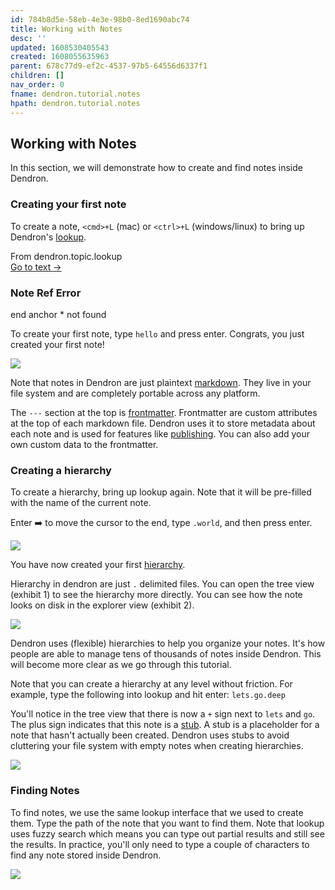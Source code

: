 ```yaml
---
id: 784b8d5e-58eb-4e3e-98b0-8ed1690abc74
title: Working with Notes
desc: ''
updated: 1608530405543
created: 1608055635963
parent: 678c77d9-ef2c-4537-97b5-64556d6337f1
children: []
nav_order: 0
fname: dendron.tutorial.notes
hpath: dendron.tutorial.notes
---
```

## Working with Notes

In this section, we will demonstrate how to create and find notes inside Dendron.

### Creating your first note

To create a note, `<cmd>+L` (mac) or `<ctrl>+L` (windows/linux) to bring up Dendron's [lookup](a7c3a810-28c8-4b47-96a6-8156b1524af3). 

<div class="portal-container">
<div class="portal-head">
<div class="portal-backlink" >
<div class="portal-title">From <span class="portal-text-title">dendron.topic.lookup</span></div>
<a href="a7c3a810-28c8-4b47-96a6-8156b1524af3.html" class="portal-arrow">Go to text <span class="right-arrow">→</span></a>
</div>
</div>
<div id="portal-parent-anchor" class="portal-parent" markdown="1">
<div class="portal-parent-fader-top"></div>
<div class="portal-parent-fader-bottom"></div>        
  
### Note Ref Error

end anchor \* not found  

</div>    
</div>

To create your first note, type `hello` and press enter. Congrats, you just created your first note!

![](https://foundation-prod-assetspublic53c57cce-8cpvgjldwysl.s3-us-west-2.amazonaws.com/assets/images/quickstart.hello.png)

Note that notes in Dendron are just plaintext [markdown](c6fd6bc4-7f75-4cbb-8f34-f7b99bfe2d50#markdown). They live in your file system and are completely portable across any platform. 

The `---` section at the top is [frontmatter](c6fd6bc4-7f75-4cbb-8f34-f7b99bfe2d50#frontmatter). Frontmatter are custom attributes at the top of each markdown file. Dendron uses it to store metadata about each note and is used for features like [publishing](73d395c9-5041-4d0d-9db7-080d9586136e). You can also add your own custom data to the frontmatter. 

### Creating a hierarchy

To create a hierarchy, bring up lookup again. Note that it will be pre-filled with the name of the current note. 

Enter ➡️ to move the cursor to the end, type `.world`, and then press enter. 

![](https://foundation-prod-assetspublic53c57cce-8cpvgjldwysl.s3-us-west-2.amazonaws.com/assets/images/quickstart.hello-world.jpg)

You have now created your first [hierarchy](c6fd6bc4-7f75-4cbb-8f34-f7b99bfe2d50#hierarchies).

Hierarchy in dendron are just `.` delimited files. You can open the tree view (exhibit 1) to see the hierarchy more directly. You can see how the note looks on disk in the explorer view (exhibit 2).

![](https://foundation-prod-assetspublic53c57cce-8cpvgjldwysl.s3-us-west-2.amazonaws.com/assets/images/quickstart.tree-view.jpg)

Dendron uses (flexible) hierarchies to help you organize your notes. It's how people are able to manage tens of thousands of notes inside Dendron. This will become more clear as we go through this tutorial.

Note that you can create a hierarchy at any level without friction. For example, type the following into lookup and hit enter: `lets.go.deep`

You'll notice in the tree view that there is now a `+` sign next to `lets` and `go`. The plus sign indicates that this note is a [stub](c6fd6bc4-7f75-4cbb-8f34-f7b99bfe2d50#stubs). A stub is a placeholder for a note that hasn't actually been created. Dendron uses stubs to avoid cluttering your file system with empty notes when creating hierarchies. 

![](https://foundation-prod-assetspublic53c57cce-8cpvgjldwysl.s3-us-west-2.amazonaws.com/assets/images/quickstart.deep.jpg)

### Finding Notes

To find notes, we use the same lookup interface that we used to create them. Type the path of the note that you want to find them. Note that lookup uses fuzzy search which means you can type out partial results and still see the results. In practice, you'll only need to type a couple of characters to find any note stored inside Dendron.

![](https://foundation-prod-assetspublic53c57cce-8cpvgjldwysl.s3-us-west-2.amazonaws.com/assets/images/quickstart.lookup-fuzzy.jpg)

